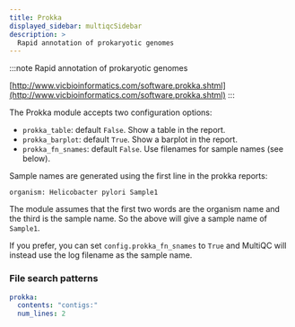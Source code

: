 ```yaml
---
title: Prokka
displayed_sidebar: multiqcSidebar
description: >
  Rapid annotation of prokaryotic genomes
---
```


<!--
~~~~~ DO NOT EDIT ~~~~~
This file is autogenerated from the MultiQC module python docstring.
Do not edit the markdown, it will be overwritten.

File path for the source of this content: multiqc/modules/prokka/prokka.py
~~~~~~~~~~~~~~~~~~~~~~~
-->

:::note
Rapid annotation of prokaryotic genomes

[http://www.vicbioinformatics.com/software.prokka.shtml](http://www.vicbioinformatics.com/software.prokka.shtml)
:::

The Prokka module accepts two configuration options:

- `prokka_table`: default `False`. Show a table in the report.
- `prokka_barplot`: default `True`. Show a barplot in the report.
- `prokka_fn_snames`: default `False`. Use filenames for sample names (see below).

Sample names are generated using the first line in the prokka reports:

```
organism: Helicobacter pylori Sample1
```

The module assumes that the first two words are the organism name and
the third is the sample name. So the above will give a sample name of
`Sample1`.

If you prefer, you can set `config.prokka_fn_snames` to `True` and MultiQC
will instead use the log filename as the sample name.

### File search patterns

```yaml
prokka:
  contents: "contigs:"
  num_lines: 2
```
